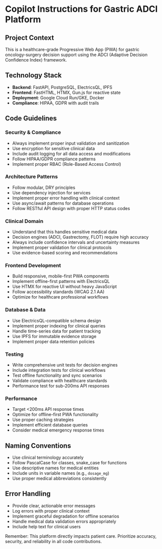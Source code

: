 <!-- Use this file to provide workspace-specific custom instructions to Copilot. For more details, visit https://code.visualstudio.com/docs/copilot/copilot-customization#_use-a-githubcopilotinstructionsmd-file -->

# Copilot Instructions for Gastric ADCI Platform

## Project Context
This is a healthcare-grade Progressive Web App (PWA) for gastric oncology-surgery decision support using the ADCI (Adaptive Decision Confidence Index) framework.

## Technology Stack
- **Backend**: FastAPI, PostgreSQL, ElectricsQL, IPFS
- **Frontend**: FastHTML, HTMX, Gun.js for reactive state
- **Deployment**: Google Cloud Run/GKE, Docker
- **Compliance**: HIPAA, GDPR with audit trails

## Code Guidelines

### Security & Compliance
- Always implement proper input validation and sanitization
- Use encryption for sensitive clinical data
- Include audit logging for all data access and modifications
- Follow HIPAA/GDPR compliance patterns
- Implement proper RBAC (Role-Based Access Control)

### Architecture Patterns
- Follow modular, DRY principles
- Use dependency injection for services
- Implement proper error handling with clinical context
- Use async/await patterns for database operations
- Follow RESTful API design with proper HTTP status codes

### Clinical Domain
- Understand that this handles sensitive medical data
- Decision engines (ADCI, Gastrectomy, FLOT) require high accuracy
- Always include confidence intervals and uncertainty measures
- Implement proper validation for clinical protocols
- Use evidence-based scoring and recommendations

### Frontend Development
- Build responsive, mobile-first PWA components
- Implement offline-first patterns with ElectricsQL
- Use HTMX for reactive UI without heavy JavaScript
- Follow accessibility standards (WCAG 2.1 AA)
- Optimize for healthcare professional workflows

### Database & Data
- Use ElectricsQL-compatible schema design
- Implement proper indexing for clinical queries
- Handle time-series data for patient tracking
- Use IPFS for immutable evidence storage
- Implement proper data retention policies

### Testing
- Write comprehensive unit tests for decision engines
- Include integration tests for clinical workflows
- Test offline functionality and sync scenarios
- Validate compliance with healthcare standards
- Performance test for sub-200ms API responses

### Performance
- Target <200ms API response times
- Optimize for offline-first PWA functionality
- Use proper caching strategies
- Implement efficient database queries
- Consider medical emergency response times

## Naming Conventions
- Use clinical terminology accurately
- Follow PascalCase for classes, snake_case for functions
- Use descriptive names for medical entities
- Include units in variable names (e.g., `dosage_mg`)
- Use proper medical abbreviations consistently

## Error Handling
- Provide clear, actionable error messages
- Log errors with proper clinical context
- Implement graceful degradation for offline scenarios
- Handle medical data validation errors appropriately
- Include help text for clinical users

Remember: This platform directly impacts patient care. Prioritize accuracy, security, and reliability in all code contributions.
